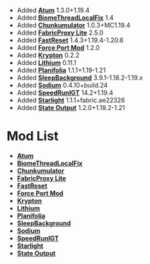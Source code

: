 - Added **[Atum](https://github.com/KingContaria/atum-rewrite)** 1.3.0+1.19.4
- Added **[BiomeThreadLocalFix](https://github.com/RedLime/BiomeThreadLocalFix)** 1.4
- Added **[Chunkumulator](https://github.com/DuncanRuns/Chunkumulator)** 1.0.3+MC1.19.4
- Added **[FabricProxy Lite](https://github.com/OKTW-Network/FabricProxy-Lite)** 2.5.0
- Added **[FastReset](https://github.com/KingContaria/FastReset)** 1.4.3+1.19.4-1.20.6
- Added **[Force Port Mod](https://github.com/DuncanRuns/Force-Port-Mod)** 1.2.0
- Added **[Krypton](https://github.com/astei/krypton)** 0.2.2
- Added **[Lithium](https://github.com/CaffeineMC/lithium-fabric)** 0.11.1
- Added **[Planifolia](https://github.com/tildejustin/planifolia)** 1.1.1+1.19-1.21
- Added **[SleepBackground](https://github.com/RedLime/SleepBackground)** 3.9.1-1.18.2-1.19.x
- Added **[Sodium](https://github.com/Minecraft-Java-Edition-Speedrunning/sodium)** 0.4.10+build.24
- Added **[SpeedRunIGT](https://github.com/RedLime/SpeedRunIGT)** 14.2+1.19.4
- Added **[Starlight](https://github.com/PaperMC/Starlight)** 1.1.1+fabric.ae22326
- Added **[State Output](https://github.com/tildejustin/state-output)** 1.2.0+1.18.2-1.21

# Mod List
- **[Atum](https://github.com/KingContaria/atum-rewrite)**
- **[BiomeThreadLocalFix](https://github.com/RedLime/BiomeThreadLocalFix)**
- **[Chunkumulator](https://github.com/DuncanRuns/Chunkumulator)**
- **[FabricProxy Lite](https://github.com/OKTW-Network/FabricProxy-Lite)**
- **[FastReset](https://github.com/KingContaria/FastReset)**
- **[Force Port Mod](https://github.com/DuncanRuns/Force-Port-Mod)**
- **[Krypton](https://github.com/astei/krypton)**
- **[Lithium](https://github.com/CaffeineMC/lithium-fabric)**
- **[Planifolia](https://github.com/tildejustin/planifolia)**
- **[SleepBackground](https://github.com/RedLime/SleepBackground)**
- **[Sodium](https://github.com/Minecraft-Java-Edition-Speedrunning/sodium)**
- **[SpeedRunIGT](https://github.com/RedLime/SpeedRunIGT)**
- **[Starlight](https://github.com/PaperMC/Starlight)**
- **[State Output](https://github.com/tildejustin/state-output)**
